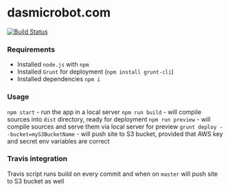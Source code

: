 dasmicrobot.com
================

[![Build Status](https://travis-ci.org/Dasmicrobot/dasmicrobot-www.svg?branch=master)](https://travis-ci.org/Dasmicrobot/dasmicrobot-www)

### Requirements

- Installed `node.js` with `npm`
- Installed `Grunt` for deployment (`npm install grunt-cli`)
- Installed dependencies `npm i`

### Usage

`npm start` - run the app in a local server
`npm run build` - will compile sources into `dist` directory, ready for deployment
`npm run preview` - will compile sources and serve them via local server for preview
`grunt deploy --bucket=myS3BucketName` - will push site to S3 bucket, provided that AWS key and secret env variables are correct

### Travis integration

Travis script runs build on every commit and when on `master` will push site to S3 bucket as well

